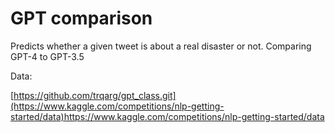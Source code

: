 # GPT comparison

Predicts whether a given tweet is about a real disaster or not. Comparing GPT-4 to GPT-3.5

Data:

[https://github.com/trqarg/gpt_class.git](https://www.kaggle.com/competitions/nlp-getting-started/data)https://www.kaggle.com/competitions/nlp-getting-started/data
